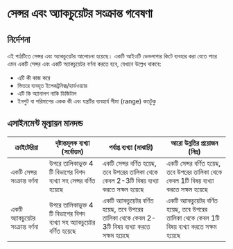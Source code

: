# সেন্সর এবং অ্যাকচুয়েটর সংক্রান্ত গবেষণা

## নির্দেশনা

এই পাঠটিতে সেন্সর এবং অ্যাকচুয়েটর আলোচনা হয়েছে। একটি আইওটি ডেভলাপার কিটে ব্যবহার করা যেতে পারে এমন একটি সেন্সর এবং একটি অ্যাকচুয়েটর বর্ণনা করতে হবে, যেখানে উল্লেখ থাকবে:

* এটি কী কাজ করে
* ভিতরে ব্যবহৃত ইলেকট্রনিক্স/হার্ডওয়্যার
* এটি কি অ্যানালগ নাকি ডিজিটাল
* ইনপুট বা পরিমাপের একক কী এবং যন্ত্রটির ব্যবহার্য সীমা (range) কতটুকু 

## এসাইনমেন্ট মূল্যায়ন মানদন্ড

| ক্রাইটেরিয়া | দৃষ্টান্তমূলক ব্যখ্যা (সর্বোত্তম) | পর্যাপ্ত ব্যখ্যা (মাঝারি) | আরো উন্নতির প্রয়োজন (নিম্ন) |
| -------- | --------- | -------- | ----------------- |
| একটি সেন্সর সংক্রান্ত বর্ণনা | উপরে তালিকাভুক্ত 4 টি বিভাগের বিশদ ব্যখ্যা সহ সেন্সর বর্ণিত হয়েছে | একটি সেন্সর বর্ণিত হয়েছ, তবে উপরের তালিকা থেকে কেবল 2-3টি বিষয় ব্যখ্যা করতে সক্ষম হয়েছে | একটি সেন্সর বর্ণিত হয়েছ, তবে উপরের তালিকা থেকে কেবল 1টি বিষয় ব্যখ্যা করতে সক্ষম হয়েছে |
| একটি অ্যাকচুয়েটর সংক্রান্ত বর্ণনা | উপরে তালিকাভুক্ত 4 টি বিভাগের বিশদ ব্যখ্যা সহ অ্যাকচুয়েটর বর্ণিত হয়েছে | একটি অ্যাকচুয়েটর বর্ণিত হয়েছ, তবে উপরের তালিকা থেকে কেবল 2-3টি বিষয় ব্যখ্যা করতে সক্ষম হয়েছে  | একটি অ্যাকচুয়েটর বর্ণিত হয়েছ, তবে উপরের তালিকা থেকে কেবল 1টি বিষয় ব্যখ্যা করতে সক্ষম হয়েছে |
